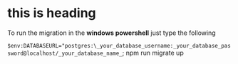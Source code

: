 # this is heading

To run the migration in the **windows powershell**
just type the following

`$env:DATABASEURL="postgres:\_your_database_username:_your_database_password@localhost/_your_database_name_`; npm run migrate up
